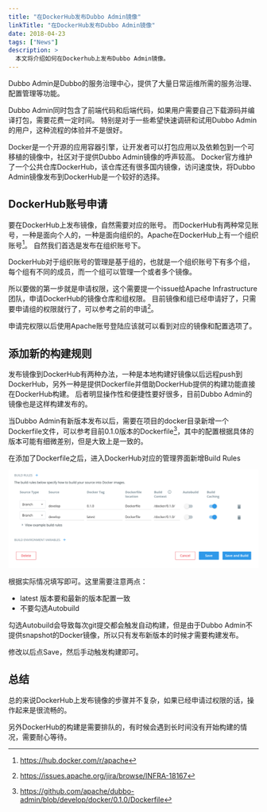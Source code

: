 ```yaml
---
title: "在DockerHub发布Dubbo Admin镜像"
linkTitle: "在DockerHub发布Dubbo Admin镜像"
date: 2018-04-23
tags: ["News"]
description: >
  本文将介绍如何在Dockerhub上发布Dubbo Admin镜像。
---
```


Dubbo Admin是Dubbo的服务治理中心，提供了大量日常运维所需的服务治理、配置管理等功能。

Dubbo Admin同时包含了前端代码和后端代码，如果用户需要自己下载源码并编译打包，需要花费一定时间。
特别是对于一些希望快速调研和试用Dubbo Admin的用户，这种流程的体验并不是很好。

Docker是一个开源的应用容器引擎，让开发者可以打包应用以及依赖包到一个可移植的镜像中，社区对于提供Dubbo Admin镜像的呼声较高。
Docker官方维护了一个公共仓库DockerHub，该仓库还有很多国内镜像，访问速度快，将Dubbo Admin镜像发布到DockerHub是一个较好的选择。


## DockerHub账号申请
要在DockerHub上发布镜像，自然需要对应的账号。
而DockerHub有两种常见账号，一种是面向个人的，一种是面向组织的。Apache在DockerHub上有一个组织账号[^apache-repo]。
自然我们首选是发布在组织账号下。

DockerHub对于组织账号的管理是基于组的，也就是一个组织账号下有多个组，每个组有不同的成员，而一个组可以管理一个或者多个镜像。

所以要做的第一步就是申请权限，这个需要提一个issue给Apache Infrastructure团队，申请DockerHub的镜像仓库和组权限。
目前镜像和组已经申请好了，只需要申请组的权限就行了，可以参考之前的申请[^request-ticket]。

申请完权限以后使用Apache账号登陆应该就可以看到对应的镜像和配置选项了。

## 添加新的构建规则
发布镜像到DockerHub有两种办法，一种是本地构建好镜像以后远程push到DockerHub，另外一种是提供Dockerfile并借助DockerHub提供的构建功能直接在DockerHub构建。
后者明显操作性和便捷性要好很多，目前Dubbo Admin的镜像也是这样构建发布的。

当Dubbo Admin有新版本发布以后，需要在项目的docker目录新增一个Dockerfile文件，可以参考目前0.1.0版本的Dockerfile[^docker-file]，其中的配置根据具体的版本可能有细微差别，但是大致上是一致的。

在添加了Dockerfile之后，进入DockerHub对应的管理界面新增Build Rules

![dockerhub-build-rules.png](/imgs/blog/dockerhub-build-rules.png)


根据实际情况填写即可。这里需要注意两点：
+ latest 版本要和最新的版本配置一致
+ 不要勾选Autobuild

勾选Autobuild会导致每次git提交都会触发自动构建，但是由于Dubbo Admin不提供snapshot的Docker镜像，所以只有发布新版本的时候才需要构建发布。

修改以后点Save，然后手动触发构建即可。

## 总结
总的来说DockerHub上发布镜像的步骤并不复杂，如果已经申请过权限的话，操作起来是很流畅的。

另外DockerHub的构建是需要排队的，有时候会遇到长时间没有开始构建的情况，需要耐心等待。



[^apache-repo]: https://hub.docker.com/r/apache
[^request-ticket]: https://issues.apache.org/jira/browse/INFRA-18167
[^docker-file]: https://github.com/apache/dubbo-admin/blob/develop/docker/0.1.0/Dockerfile
